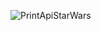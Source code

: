 ![PrintApiStarWars](https://github.com/user-attachments/assets/7e5464f3-db48-43f0-8ee8-fa9ec89d1fa5)
